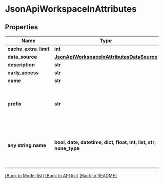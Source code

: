 # JsonApiWorkspaceInAttributes


## Properties
Name | Type | Description | Notes
------------ | ------------- | ------------- | -------------
**cache_extra_limit** | **int** |  | [optional] 
**data_source** | [**JsonApiWorkspaceInAttributesDataSource**](JsonApiWorkspaceInAttributesDataSource.md) |  | [optional] 
**description** | **str** |  | [optional] 
**early_access** | **str** |  | [optional] 
**name** | **str** |  | [optional] 
**prefix** | **str** | Custom prefix of entity identifiers in workspace | [optional] 
**any string name** | **bool, date, datetime, dict, float, int, list, str, none_type** | any string name can be used but the value must be the correct type | [optional]

[[Back to Model list]](../README.md#documentation-for-models) [[Back to API list]](../README.md#documentation-for-api-endpoints) [[Back to README]](../README.md)


